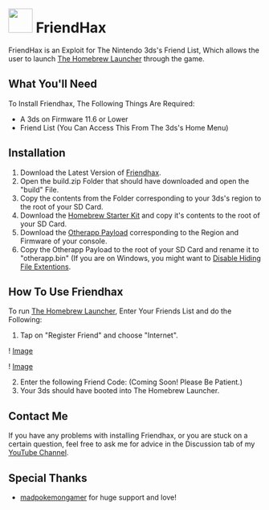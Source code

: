 #  <img src="https://orig00.deviantart.net/2742/f/2017/271/5/6/khaxf_by_squishypug3ds-dbovaxx.png" width = "48">  FriendHax
FriendHax is an Exploit for The Nintendo 3ds's Friend List, Which allows
the user to launch [The Homebrew Launcher](http://smealum.github.io/3ds/) through the game.

## What You'll Need
To Install Friendhax, The Following Things Are Required:
* A 3ds on Firmware 11.6 or Lower
* Friend List (You Can Access This From The 3ds's Home Menu)

## Installation
1. Download the Latest Version of [Friendhax](http://https://github.com/SquishyPug/FriendHax/releases/download/v1.0/build.zip).
2. Open the build.zip Folder that should have downloaded and open the "build" File.
3. Copy the contents from the Folder corresponding to your 3ds's region to the root of your SD Card.
4. Download the [Homebrew Starter Kit](http://smealum.github.io/3ds/) and copy it's contents to the root of your SD Card.
5. Download the [Otherapp Payload](http://smealum.github.io/3ds/) corresponding to the Region and Firmware of your console.
6. Copy the Otherapp Payload to the root of your SD Card and rename it to "otherapp.bin" (If you are on Windows, you might want to [Disable  Hiding File Extentions](https://support.microsoft.com/en-us/help/865219/how-to-show-or-hide-file-name-extensions-in-windows-explorer).

## How To Use Friendhax
To run [The Homebrew Launcher](http://smealum.github.io/3ds/), Enter Your Friends List and do the Following:
1. Tap on "Register Friend" and choose "Internet".

! [Image](https://orig00.deviantart.net/4cc8/f/2017/272/9/f/top_0001_by_squishypug3ds-dbow87h.jpg)

! [Image](https://orig00.deviantart.net/033b/f/2017/272/4/2/bot_0001_by_squishypug3ds-dbow89y.jpg)

2. Enter the following Friend Code: (Coming Soon! Please Be Patient.)
3. Your 3ds should have booted into The Homebrew Launcher.

## Contact Me
If you have any problems with installing Friendhax, or you are stuck on a certain question, feel free to ask me for advice in the Discussion tab of my [YouTube Channel](http://youtube.com/channel/UCWVWNowYsR3U0HurQ4yaGgg).

## Special Thanks
* [madpokemongamer](http://github.com/madpokemongamer) for huge support and love!
